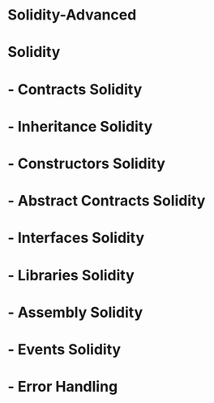 # Solidity-Advanced
# Solidity 
# - Contracts Solidity 
# - Inheritance Solidity 
# - Constructors Solidity 
# - Abstract Contracts Solidity 
# - Interfaces Solidity 
# - Libraries Solidity 
# - Assembly Solidity 
# - Events Solidity 
# - Error Handling
